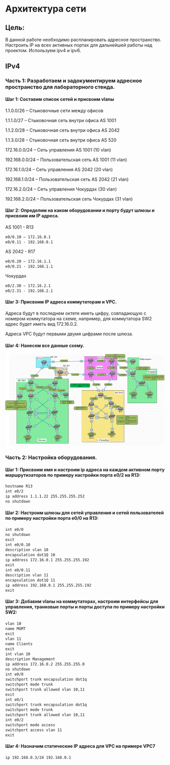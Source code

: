 # Архитектура сети 
## Цель: 
В данной работе необходимо распланировать адресное пространство. Настроить IP на всех активных портах для дальнейшей работы над проектом. Используем ipv4 и ipv6.

## IPv4

### Часть 1: Разработаем и задокументируем адресное пространство для лабораторного стенда.

#### Шаг 1: Составим список сетей и присвоим vlanы

1.1.0.0/26 – Стыковочные сети между офисов

1.1.1.0/27 – Стыковочная сеть внутри офиса AS 1001

1.1.2.0/28 – Стыковочная сеть внутри офиса AS 2042

1.1.3.0/28 – Стыковочная сеть внутри офиса AS 520

172.16.0.0/24 – Сеть управления AS 1001 (10 vlan)

192.168.0.0/24 – Пользовательская сеть AS 1001 (11 vlan)

172.16.1.0/24 – Сеть управления AS 2042 (20 vlan)

192.168.1.0/24 – Пользовательская сеть AS 2042 (21 vlan)

172.16.2.0/24 – Сеть управления Чокурдах (30 vlan)

192.168.2.0/24 – Пользовательская сеть Чокурдах (31 vlan)

#### Шаг 2: Определим на каком оборудовании и порту будут шлюзы и присвоим им IP адреса.

AS 1001 - R13
```
e0/0.10 – 172.16.0.1
e0/0.11 - 192.168.0.1
```
AS 2042 - R17
```
e0/0.20 – 172.16.1.1
e0/0.21 - 192.168.1.1
```
Чокурдах
```
e0/2.30 – 172.16.2.1
e0/2.31 - 192.168.2.1
```
#### Шаг 3: Присвоим IP адреса коммутаторам и VPC.

Адреса будут в последнем октете иметь цифру, совпадающую с номером коммутатора на схеме, например, для коммутатора SW2 адрес будет иметь вид 172.16.0.2.

Адреса VPC будут первыми двумя цифрами после шлюза.

#### Шаг 4: Нанесем все данные схему.
![](https://github.com/irvin232/OTUS-network-engineer/blob/master/labs/lab04/lab04-схема.png)

### Часть 2: Настройка оборудования.

#### Шаг 1: Присвоим имя и настроим ip адреса на каждом активном порту маршрутизаторов по примеру настройки порта e0/2 на R13:
```
hostname R13
int e0/2
ip address 1.1.1.22 255.255.255.252
no shutdown
```
#### Шаг 2: Настроим шлюзы для сетей управления и сетей пользователей по примеру настройки порта e0/0 на R13:
```
int e0/0
no shutdown
exit
int e0/0.10
description vlan 10
encapsulation dot1Q 10
ip address 172.16.0.1 255.255.255.192
exit
int e0/0.11
description vlan 11
encapsulation dot1Q 11
ip address 192.168.0.1 255.255.255.192
exit
```
#### Шаг 3: Добавим vlanы на коммутаторах, настроим интерфейсы для управления, транковые порты и порты доступа по примеру настройки SW2:
```
vlan 10
name MGMT
exit
vlan 11
name Clients
exit
int vlan 10
description Management
ip address 172.16.0.2 255.255.255.0
no shutdown
int e0/0
switchport trunk encapsulation dot1q
switchport mode trunk
switchport trunk allowed vlan 10,11
exit
int e0/1
switchport trunk encapsulation dot1q
switchport mode trunk
switchport trunk allowed vlan 10,11
int e0/2
switchport mode access
switchport access vlan 11
exit
```
#### Шаг 4: Назначим статические IP адреса для VPC на примере VPC7
```
ip 192.168.0.3/24 192.168.0.1
```
